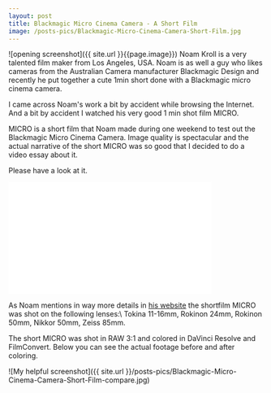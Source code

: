 ```yaml
---
layout: post
title: Blackmagic Micro Cinema Camera - A Short Film
image: /posts-pics/Blackmagic-Micro-Cinema-Camera-Short-Film.jpg
---
```

![opening screenshot]({{ site.url }}{{page.image}})
Noam Kroll is a very talented film maker from Los Angeles, USA. Noam is as well
a guy who likes cameras from the Australian Camera manufacturer Blackmagic Design
and recently he put together a cute 1min short done with a Blackmagic micro cinema camera.

I came across Noam's work a bit by accident while browsing the Internet. And a
bit by accident I watched his very good 1 min shot film MICRO.

MICRO is a short film that Noam made during one weekend to test out the Blackmagic
Micro Cinema Camera. Image quality is spectacular and the actual narrative of the
short MICRO was so good that I decided to do a video essay about it.

Please have a look at it.

<iframe src="//www.youtube.com/embed/ceu9FP-GajU?modestbranding=1&autohide=1&showinfo=0&controls=1" frameborder="0" width="400" height="220" allowfullscreen></iframe>

As Noam mentions in way more details in [his website](http://noamkroll.com/) the
shortfilm MICRO was shot on the following lenses:\\
Tokina 11-16mm, Rokinon 24mm, Rokinon 50mm, Nikkor 50mm, Zeiss 85mm.

The short MICRO was shot in RAW 3:1 and colored in DaVinci Resolve and
FilmConvert. Below you can see the actual footage before and after coloring.

![My helpful screenshot]({{ site.url }}/posts-pics/Blackmagic-Micro-Cinema-Camera-Short-Film-compare.jpg)
